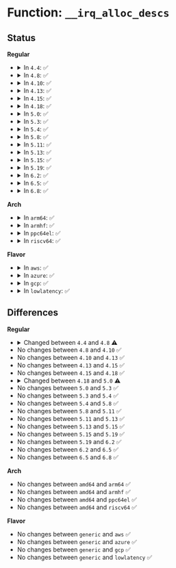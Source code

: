 # Function: <code>__irq_alloc_descs</code>

## Status
<b>Regular</b>
<ul>
<li>
<details>
<summary>In <code>4.4</code>: ✅</summary>

```c
int __irq_alloc_descs(int irq, unsigned int from, unsigned int cnt, int node, struct module *owner);
```

**Collision:** Unique Global

**Inline:** No

**Transformation:** False

**Instances:**

```
In kernel/irq/irqdesc.c (ffffffff81818e10)
Location: kernel/irq/irqdesc.c:430
Inline: False
Direct callers:
  - kernel/irq/irqdomain.c:irq_create_strict_mappings
  - kernel/irq/irqdomain.c:irq_create_direct_mapping
  - kernel/irq/irqdomain.c:irq_domain_add_simple
  - drivers/xen/events/events_base.c:xen_allocate_irqs_dynamic
  - drivers/xen/events/events_base.c:xen_bind_pirq_gsi_to_irq
  - drivers/base/regmap/regmap-irq.c:regmap_add_irq_chip
  - drivers/mfd/88pm860x-core.c:device_8607_init
  - drivers/mfd/wm831x-irq.c:wm831x_irq_init
  - drivers/mfd/wm8350-irq.c:wm8350_irq_init
  - drivers/mfd/wm8350-irq.c:wm8350_irq_init
  - drivers/mfd/twl4030-irq.c:twl4030_init_irq
  - drivers/mfd/max8925-core.c:max8925_device_init
  - drivers/mfd/tps6586x.c:tps6586x_i2c_probe
```
**Symbols:**

```
ffffffff81818e10-ffffffff81819006: __irq_alloc_descs (STB_GLOBAL)
```
</details>
</li>
<li>
<details>
<summary>In <code>4.8</code>: ✅</summary>

```c
int __irq_alloc_descs(int irq, unsigned int from, unsigned int cnt, int node, struct module *owner, const struct cpumask *affinity);
```

**Collision:** Unique Global

**Inline:** No

**Transformation:** False

**Instances:**

```
In kernel/irq/irqdesc.c (ffffffff81892a60)
Location: kernel/irq/irqdesc.c:491
Inline: False
Direct callers:
  - kernel/irq/irqdomain.c:irq_create_strict_mappings
  - kernel/irq/irqdomain.c:irq_create_direct_mapping
  - kernel/irq/irqdomain.c:irq_domain_add_simple
  - drivers/xen/events/events_base.c:xen_bind_pirq_gsi_to_irq
  - drivers/xen/events/events_base.c:xen_allocate_irqs_dynamic
  - drivers/base/regmap/regmap-irq.c:regmap_add_irq_chip
  - drivers/mfd/88pm860x-core.c:device_8607_init
  - drivers/mfd/wm831x-irq.c:wm831x_irq_init
  - drivers/mfd/wm8350-irq.c:wm8350_irq_init
  - drivers/mfd/wm8350-irq.c:wm8350_irq_init
  - drivers/mfd/twl4030-irq.c:twl4030_init_irq
  - drivers/mfd/max8925-core.c:max8925_device_init
  - drivers/mfd/tps6586x.c:tps6586x_i2c_probe
```
**Symbols:**

```
ffffffff81892a60-ffffffff81892d10: __irq_alloc_descs (STB_GLOBAL)
```
</details>
</li>
<li>
<details>
<summary>In <code>4.10</code>: ✅</summary>

```c
int __irq_alloc_descs(int irq, unsigned int from, unsigned int cnt, int node, struct module *owner, const struct cpumask *affinity);
```

**Collision:** Unique Global

**Inline:** No

**Transformation:** False

**Instances:**

```
In kernel/irq/irqdesc.c (ffffffff818c7360)
Location: kernel/irq/irqdesc.c:679
Inline: False
Direct callers:
  - kernel/irq/irqdomain.c:irq_create_strict_mappings
  - kernel/irq/irqdomain.c:irq_create_direct_mapping
  - kernel/irq/irqdomain.c:irq_domain_add_simple
  - drivers/xen/events/events_base.c:xen_bind_pirq_gsi_to_irq
  - drivers/xen/events/events_base.c:xen_allocate_irqs_dynamic
  - drivers/base/regmap/regmap-irq.c:regmap_add_irq_chip
  - drivers/mfd/88pm860x-core.c:device_8607_init
  - drivers/mfd/wm831x-irq.c:wm831x_irq_init
  - drivers/mfd/wm8350-irq.c:wm8350_irq_init
  - drivers/mfd/wm8350-irq.c:wm8350_irq_init
  - drivers/mfd/twl4030-irq.c:twl4030_init_irq
  - drivers/mfd/max8925-core.c:max8925_device_init
  - drivers/mfd/tps6586x.c:tps6586x_i2c_probe
```
**Symbols:**

```
ffffffff818c7360-ffffffff818c75f4: __irq_alloc_descs (STB_GLOBAL)
```
</details>
</li>
<li>
<details>
<summary>In <code>4.13</code>: ✅</summary>

```c
int __irq_alloc_descs(int irq, unsigned int from, unsigned int cnt, int node, struct module *owner, const struct cpumask *affinity);
```

**Collision:** Unique Global

**Inline:** No

**Transformation:** False

**Instances:**

```
In kernel/irq/irqdesc.c (ffffffff818feab0)
Location: kernel/irq/irqdesc.c:696
Inline: False
Direct callers:
  - kernel/irq/devres.c:__devm_irq_alloc_descs
  - kernel/irq/irqdomain.c:irq_create_strict_mappings
  - kernel/irq/irqdomain.c:irq_create_direct_mapping
  - kernel/irq/irqdomain.c:irq_domain_add_simple
  - drivers/xen/events/events_base.c:xen_bind_pirq_gsi_to_irq
  - drivers/xen/events/events_base.c:xen_allocate_irqs_dynamic
  - drivers/base/regmap/regmap-irq.c:regmap_add_irq_chip
  - drivers/mfd/88pm860x-core.c:device_8607_init
  - drivers/mfd/wm831x-irq.c:wm831x_irq_init
  - drivers/mfd/wm8350-irq.c:wm8350_irq_init
  - drivers/mfd/wm8350-irq.c:wm8350_irq_init
  - drivers/mfd/wm8350-irq.c:wm8350_irq_init
  - drivers/mfd/twl4030-irq.c:twl4030_init_irq
  - drivers/mfd/max8925-core.c:max8925_device_init
  - drivers/mfd/tps6586x.c:tps6586x_i2c_probe
```
**Symbols:**

```
ffffffff818feab0-ffffffff818fed42: __irq_alloc_descs (STB_GLOBAL)
```
</details>
</li>
<li>
<details>
<summary>In <code>4.15</code>: ✅</summary>

```c
int __irq_alloc_descs(int irq, unsigned int from, unsigned int cnt, int node, struct module *owner, const struct cpumask *affinity);
```

**Collision:** Unique Global

**Inline:** No

**Transformation:** False

**Instances:**

```
In kernel/irq/irqdesc.c (ffffffff81988cf0)
Location: kernel/irq/irqdesc.c:689
Inline: False
Direct callers:
  - kernel/irq/devres.c:__devm_irq_alloc_descs
  - kernel/irq/irqdomain.c:irq_create_strict_mappings
  - kernel/irq/irqdomain.c:irq_create_direct_mapping
  - kernel/irq/irqdomain.c:irq_domain_add_simple
  - drivers/xen/events/events_base.c:xen_bind_pirq_gsi_to_irq
  - drivers/xen/events/events_base.c:xen_allocate_irqs_dynamic
  - drivers/base/regmap/regmap-irq.c:regmap_add_irq_chip
  - drivers/mfd/88pm860x-core.c:device_8607_init
  - drivers/mfd/wm831x-irq.c:wm831x_irq_init
  - drivers/mfd/wm8350-irq.c:wm8350_irq_init
  - drivers/mfd/wm8350-irq.c:wm8350_irq_init
  - drivers/mfd/wm8350-irq.c:wm8350_irq_init
  - drivers/mfd/twl4030-irq.c:twl4030_init_irq
  - drivers/mfd/max8925-core.c:max8925_device_init
  - drivers/mfd/tps6586x.c:tps6586x_i2c_probe
```
**Symbols:**

```
ffffffff81988cf0-ffffffff81988f24: __irq_alloc_descs (STB_GLOBAL)
```
</details>
</li>
<li>
<details>
<summary>In <code>4.18</code>: ✅</summary>

```c
int __irq_alloc_descs(int irq, unsigned int from, unsigned int cnt, int node, struct module *owner, const struct cpumask *affinity);
```

**Collision:** Unique Global

**Inline:** No

**Transformation:** False

**Instances:**

```
In kernel/irq/irqdesc.c (ffffffff819e5630)
Location: kernel/irq/irqdesc.c:706
Inline: False
Direct callers:
  - kernel/irq/devres.c:__devm_irq_alloc_descs
  - kernel/irq/irqdomain.c:irq_create_strict_mappings
  - kernel/irq/irqdomain.c:irq_create_direct_mapping
  - kernel/irq/irqdomain.c:irq_domain_add_simple
  - drivers/xen/events/events_base.c:xen_bind_pirq_gsi_to_irq
  - drivers/xen/events/events_base.c:xen_allocate_irqs_dynamic
  - drivers/base/regmap/regmap-irq.c:regmap_add_irq_chip
  - drivers/mfd/88pm860x-core.c:device_8607_init
  - drivers/mfd/wm831x-irq.c:wm831x_irq_init
  - drivers/mfd/wm8350-irq.c:wm8350_irq_init
  - drivers/mfd/wm8350-irq.c:wm8350_irq_init
  - drivers/mfd/twl4030-irq.c:twl4030_init_irq
  - drivers/mfd/max8925-core.c:max8925_device_init
  - drivers/mfd/tps6586x.c:tps6586x_i2c_probe
```
**Symbols:**

```
ffffffff819e5630-ffffffff819e5888: __irq_alloc_descs (STB_GLOBAL)
```
</details>
</li>
<li>
<details>
<summary>In <code>5.0</code>: ✅</summary>

```c
int __irq_alloc_descs(int irq, unsigned int from, unsigned int cnt, int node, struct module *owner, const struct irq_affinity_desc *affinity);
```

**Collision:** Unique Global

**Inline:** No

**Transformation:** False

**Instances:**

```
In kernel/irq/irqdesc.c (ffffffff81a20840)
Location: kernel/irq/irqdesc.c:711
Inline: False
Direct callers:
  - kernel/irq/devres.c:__devm_irq_alloc_descs
  - kernel/irq/irqdomain.c:irq_create_strict_mappings
  - kernel/irq/irqdomain.c:irq_create_direct_mapping
  - kernel/irq/irqdomain.c:irq_domain_add_simple
  - drivers/xen/events/events_base.c:xen_bind_pirq_gsi_to_irq
  - drivers/xen/events/events_base.c:xen_allocate_irqs_dynamic
  - drivers/base/regmap/regmap-irq.c:regmap_add_irq_chip
  - drivers/mfd/88pm860x-core.c:device_8607_init
  - drivers/mfd/wm831x-irq.c:wm831x_irq_init
  - drivers/mfd/wm8350-irq.c:wm8350_irq_init
  - drivers/mfd/wm8350-irq.c:wm8350_irq_init
  - drivers/mfd/twl4030-irq.c:twl4030_init_irq
  - drivers/mfd/max8925-core.c:max8925_device_init
  - drivers/mfd/tps6586x.c:tps6586x_i2c_probe
```
**Symbols:**

```
ffffffff81a20840-ffffffff81a20a81: __irq_alloc_descs (STB_GLOBAL)
```
</details>
</li>
<li>
<details>
<summary>In <code>5.3</code>: ✅</summary>

```c
int __irq_alloc_descs(int irq, unsigned int from, unsigned int cnt, int node, struct module *owner, const struct irq_affinity_desc *affinity);
```

**Collision:** Unique Global

**Inline:** No

**Transformation:** False

**Instances:**

```
In kernel/irq/irqdesc.c (ffffffff81a90d70)
Location: kernel/irq/irqdesc.c:766
Inline: False
Direct callers:
  - kernel/irq/devres.c:__devm_irq_alloc_descs
  - kernel/irq/irqdomain.c:irq_create_strict_mappings
  - kernel/irq/irqdomain.c:irq_create_direct_mapping
  - kernel/irq/irqdomain.c:irq_domain_add_simple
  - drivers/xen/events/events_base.c:xen_bind_pirq_gsi_to_irq
  - drivers/xen/events/events_base.c:xen_allocate_irqs_dynamic
  - drivers/base/regmap/regmap-irq.c:regmap_add_irq_chip
  - drivers/mfd/88pm860x-core.c:device_8607_init
  - drivers/mfd/wm831x-irq.c:wm831x_irq_init
  - drivers/mfd/wm8350-irq.c:wm8350_irq_init
  - drivers/mfd/wm8350-irq.c:wm8350_irq_init
  - drivers/mfd/twl4030-irq.c:twl4030_init_irq
  - drivers/mfd/max8925-core.c:max8925_device_init
  - drivers/mfd/tps6586x.c:tps6586x_i2c_probe
```
**Symbols:**

```
ffffffff81a90d70-ffffffff81a90fc4: __irq_alloc_descs (STB_GLOBAL)
```
</details>
</li>
<li>
<details>
<summary>In <code>5.4</code>: ✅</summary>

```c
int __irq_alloc_descs(int irq, unsigned int from, unsigned int cnt, int node, struct module *owner, const struct irq_affinity_desc *affinity);
```

**Collision:** Unique Global

**Inline:** No

**Transformation:** False

**Instances:**

```
In kernel/irq/irqdesc.c (ffffffff81ac80b0)
Location: kernel/irq/irqdesc.c:766
Inline: False
Direct callers:
  - kernel/irq/devres.c:__devm_irq_alloc_descs
  - kernel/irq/irqdomain.c:irq_create_strict_mappings
  - kernel/irq/irqdomain.c:irq_create_direct_mapping
  - kernel/irq/irqdomain.c:irq_domain_add_simple
  - drivers/xen/events/events_base.c:xen_bind_pirq_gsi_to_irq
  - drivers/xen/events/events_base.c:xen_allocate_irqs_dynamic
  - drivers/base/regmap/regmap-irq.c:regmap_add_irq_chip
  - drivers/mfd/88pm860x-core.c:device_8607_init
  - drivers/mfd/wm831x-irq.c:wm831x_irq_init
  - drivers/mfd/wm8350-irq.c:wm8350_irq_init
  - drivers/mfd/wm8350-irq.c:wm8350_irq_init
  - drivers/mfd/twl4030-irq.c:twl4030_init_irq
  - drivers/mfd/max8925-core.c:max8925_device_init
  - drivers/mfd/tps6586x.c:tps6586x_i2c_probe
```
**Symbols:**

```
ffffffff81ac80b0-ffffffff81ac8304: __irq_alloc_descs (STB_GLOBAL)
```
</details>
</li>
<li>
<details>
<summary>In <code>5.8</code>: ✅</summary>

```c
int __irq_alloc_descs(int irq, unsigned int from, unsigned int cnt, int node, struct module *owner, const struct irq_affinity_desc *affinity);
```

**Collision:** Unique Global

**Inline:** No

**Transformation:** False

**Instances:**

```
In kernel/irq/irqdesc.c (ffffffff81bc0be0)
Location: kernel/irq/irqdesc.c:772
Inline: False
Direct callers:
  - kernel/irq/devres.c:__devm_irq_alloc_descs
  - kernel/irq/irqdomain.c:__irq_domain_alloc_irqs
  - kernel/irq/irqdomain.c:irq_create_strict_mappings
  - kernel/irq/irqdomain.c:irq_create_direct_mapping
  - kernel/irq/irqdomain.c:irq_domain_add_simple
  - drivers/xen/events/events_base.c:bind_virq_to_irq
  - drivers/xen/events/events_base.c:bind_ipi_to_irq
  - drivers/xen/events/events_base.c:bind_evtchn_to_irq
  - drivers/xen/events/events_base.c:xen_bind_pirq_msi_to_irq
  - drivers/xen/events/events_base.c:xen_bind_pirq_gsi_to_irq
  - drivers/xen/events/events_base.c:xen_bind_pirq_gsi_to_irq
  - drivers/base/regmap/regmap-irq.c:regmap_add_irq_chip_np
  - drivers/mfd/88pm860x-core.c:device_irq_init
  - drivers/mfd/wm831x-irq.c:wm831x_irq_init
  - drivers/mfd/wm8350-irq.c:wm8350_irq_init
  - drivers/mfd/wm8350-irq.c:wm8350_irq_init
  - drivers/mfd/twl4030-irq.c:twl4030_init_irq
  - drivers/mfd/tps6586x.c:tps6586x_irq_init
```
**Symbols:**

```
ffffffff81bc0be0-ffffffff81bc0d0c: __irq_alloc_descs (STB_GLOBAL)
```
</details>
</li>
<li>
<details>
<summary>In <code>5.11</code>: ✅</summary>

```c
int __irq_alloc_descs(int irq, unsigned int from, unsigned int cnt, int node, struct module *owner, const struct irq_affinity_desc *affinity);
```

**Collision:** Unique Global

**Inline:** No

**Transformation:** False

**Instances:**

```
In kernel/irq/irqdesc.c (ffffffff81c39c70)
Location: kernel/irq/irqdesc.c:774
Inline: False
Direct callers:
  - kernel/irq/devres.c:__devm_irq_alloc_descs
  - kernel/irq/irqdomain.c:__irq_domain_alloc_irqs
  - kernel/irq/irqdomain.c:irq_create_strict_mappings
  - kernel/irq/irqdomain.c:irq_create_direct_mapping
  - kernel/irq/irqdomain.c:irq_domain_add_simple
  - drivers/xen/events/events_base.c:bind_virq_to_irq
  - drivers/xen/events/events_base.c:bind_ipi_to_irq
  - drivers/xen/events/events_base.c:bind_evtchn_to_irq_chip
  - drivers/xen/events/events_base.c:xen_bind_pirq_msi_to_irq
  - drivers/xen/events/events_base.c:xen_bind_pirq_gsi_to_irq
  - drivers/xen/events/events_base.c:xen_bind_pirq_gsi_to_irq
  - drivers/base/regmap/regmap-irq.c:regmap_add_irq_chip_fwnode
  - drivers/mfd/88pm860x-core.c:device_irq_init
  - drivers/mfd/wm831x-irq.c:wm831x_irq_init
  - drivers/mfd/wm8350-irq.c:wm8350_irq_init
  - drivers/mfd/wm8350-irq.c:wm8350_irq_init
  - drivers/mfd/twl4030-irq.c:twl4030_init_irq
  - drivers/mfd/tps6586x.c:tps6586x_irq_init
```
**Symbols:**

```
ffffffff81c39c70-ffffffff81c39d9c: __irq_alloc_descs (STB_GLOBAL)
```
</details>
</li>
<li>
<details>
<summary>In <code>5.13</code>: ✅</summary>

```c
int __irq_alloc_descs(int irq, unsigned int from, unsigned int cnt, int node, struct module *owner, const struct irq_affinity_desc *affinity);
```

**Collision:** Unique Global

**Inline:** No

**Transformation:** False

**Instances:**

```
In kernel/irq/irqdesc.c (ffffffff81c2c240)
Location: kernel/irq/irqdesc.c:774
Inline: False
Direct callers:
  - kernel/irq/devres.c:__devm_irq_alloc_descs
  - kernel/irq/irqdomain.c:__irq_domain_alloc_irqs
  - kernel/irq/irqdomain.c:irq_create_direct_mapping
  - kernel/irq/irqdomain.c:irq_domain_create_simple
  - drivers/xen/events/events_base.c:bind_ipi_to_irqhandler
  - drivers/xen/events/events_base.c:bind_virq_to_irq
  - drivers/xen/events/events_base.c:bind_evtchn_to_irq_chip
  - drivers/xen/events/events_base.c:xen_bind_pirq_msi_to_irq
  - drivers/xen/events/events_base.c:xen_bind_pirq_gsi_to_irq
  - drivers/xen/events/events_base.c:xen_bind_pirq_gsi_to_irq
  - drivers/base/regmap/regmap-irq.c:regmap_add_irq_chip_fwnode
  - drivers/mfd/88pm860x-core.c:device_irq_init
  - drivers/mfd/wm831x-irq.c:wm831x_irq_init
  - drivers/mfd/wm8350-irq.c:wm8350_irq_init
  - drivers/mfd/wm8350-irq.c:wm8350_irq_init
  - drivers/mfd/twl4030-irq.c:twl4030_init_irq
  - drivers/mfd/tps6586x.c:tps6586x_i2c_probe
```
**Symbols:**

```
ffffffff81c2c240-ffffffff81c2c368: __irq_alloc_descs (STB_GLOBAL)
```
</details>
</li>
<li>
<details>
<summary>In <code>5.15</code>: ✅</summary>

```c
int __irq_alloc_descs(int irq, unsigned int from, unsigned int cnt, int node, struct module *owner, const struct irq_affinity_desc *affinity);
```

**Collision:** Unique Global

**Inline:** No

**Transformation:** False

**Instances:**

```
In kernel/irq/irqdesc.c (ffffffff81d4a930)
Location: kernel/irq/irqdesc.c:786
Inline: False
Direct callers:
  - kernel/irq/devres.c:__devm_irq_alloc_descs
  - kernel/irq/irqdomain.c:__irq_domain_alloc_irqs
  - kernel/irq/irqdomain.c:irq_domain_create_simple
  - drivers/xen/events/events_base.c:bind_ipi_to_irqhandler
  - drivers/xen/events/events_base.c:bind_virq_to_irq
  - drivers/xen/events/events_base.c:bind_evtchn_to_irq_chip
  - drivers/xen/events/events_base.c:xen_bind_pirq_msi_to_irq
  - drivers/xen/events/events_base.c:xen_bind_pirq_gsi_to_irq
  - drivers/xen/events/events_base.c:xen_bind_pirq_gsi_to_irq
  - drivers/base/regmap/regmap-irq.c:regmap_add_irq_chip_fwnode
  - drivers/mfd/88pm860x-core.c:device_irq_init
  - drivers/mfd/wm831x-irq.c:wm831x_irq_init
  - drivers/mfd/wm8350-irq.c:wm8350_irq_init
  - drivers/mfd/wm8350-irq.c:wm8350_irq_init
  - drivers/mfd/twl4030-irq.c:twl4030_init_irq
  - drivers/mfd/tps6586x.c:tps6586x_i2c_probe
```
**Symbols:**

```
ffffffff81d4a930-ffffffff81d4aa58: __irq_alloc_descs (STB_GLOBAL)
```
</details>
</li>
<li>
<details>
<summary>In <code>5.19</code>: ✅</summary>

```c
int __irq_alloc_descs(int irq, unsigned int from, unsigned int cnt, int node, struct module *owner, const struct irq_affinity_desc *affinity);
```

**Collision:** Unique Global

**Inline:** No

**Transformation:** False

**Instances:**

```
In kernel/irq/irqdesc.c (ffffffff81f19fd0)
Location: kernel/irq/irqdesc.c:763
Inline: False
Direct callers:
  - kernel/irq/devres.c:__devm_irq_alloc_descs
  - kernel/irq/irqdomain.c:__irq_domain_alloc_irqs
  - kernel/irq/irqdomain.c:irq_domain_create_simple
  - drivers/xen/events/events_base.c:bind_ipi_to_irqhandler
  - drivers/xen/events/events_base.c:bind_virq_to_irq
  - drivers/xen/events/events_base.c:bind_evtchn_to_irq_chip
  - drivers/xen/events/events_base.c:xen_bind_pirq_msi_to_irq
  - drivers/xen/events/events_base.c:xen_bind_pirq_gsi_to_irq
  - drivers/xen/events/events_base.c:xen_bind_pirq_gsi_to_irq
  - drivers/base/regmap/regmap-irq.c:regmap_add_irq_chip_fwnode
  - drivers/mfd/88pm860x-core.c:device_irq_init
  - drivers/mfd/wm831x-irq.c:wm831x_irq_init
  - drivers/mfd/wm8350-irq.c:wm8350_irq_init
  - drivers/mfd/wm8350-irq.c:wm8350_irq_init
  - drivers/mfd/twl4030-irq.c:twl4030_init_irq
  - drivers/mfd/tps6586x.c:tps6586x_i2c_probe
```
**Symbols:**

```
ffffffff81f19fd0-ffffffff81f1a0f9: __irq_alloc_descs (STB_GLOBAL)
```
</details>
</li>
<li>
<details>
<summary>In <code>6.2</code>: ✅</summary>

```c
int __irq_alloc_descs(int irq, unsigned int from, unsigned int cnt, int node, struct module *owner, const struct irq_affinity_desc *affinity);
```

**Collision:** Unique Global

**Inline:** No

**Transformation:** False

**Instances:**

```
In kernel/irq/irqdesc.c (ffffffff820c1c00)
Location: kernel/irq/irqdesc.c:790
Inline: False
Direct callers:
  - kernel/irq/devres.c:__devm_irq_alloc_descs
  - kernel/irq/irqdomain.c:irq_domain_alloc_irqs_locked
  - kernel/irq/irqdomain.c:irq_domain_create_simple
  - drivers/xen/events/events_base.c:bind_ipi_to_irqhandler
  - drivers/xen/events/events_base.c:bind_virq_to_irq
  - drivers/xen/events/events_base.c:bind_evtchn_to_irq_chip
  - drivers/xen/events/events_base.c:xen_bind_pirq_msi_to_irq
  - drivers/xen/events/events_base.c:xen_bind_pirq_gsi_to_irq
  - drivers/xen/events/events_base.c:xen_bind_pirq_gsi_to_irq
  - drivers/base/regmap/regmap-irq.c:regmap_add_irq_chip_fwnode
  - drivers/mfd/88pm860x-core.c:device_irq_init
  - drivers/mfd/wm831x-irq.c:wm831x_irq_init
  - drivers/mfd/wm8350-irq.c:wm8350_irq_init
  - drivers/mfd/wm8350-irq.c:wm8350_irq_init
  - drivers/mfd/twl4030-irq.c:twl4030_init_irq
  - drivers/mfd/tps6586x.c:tps6586x_irq_init
```
**Symbols:**

```
ffffffff820c1c00-ffffffff820c1d29: __irq_alloc_descs (STB_GLOBAL)
```
</details>
</li>
<li>
<details>
<summary>In <code>6.5</code>: ✅</summary>

```c
int __irq_alloc_descs(int irq, unsigned int from, unsigned int cnt, int node, struct module *owner, const struct irq_affinity_desc *affinity);
```

**Collision:** Unique Global

**Inline:** No

**Transformation:** False

**Instances:**

```
In kernel/irq/irqdesc.c (ffffffff821458d0)
Location: kernel/irq/irqdesc.c:810
Inline: False
Direct callers:
  - kernel/irq/devres.c:__devm_irq_alloc_descs
  - kernel/irq/irqdomain.c:irq_domain_alloc_irqs_locked
  - kernel/irq/irqdomain.c:irq_domain_create_simple
  - drivers/xen/events/events_base.c:bind_ipi_to_irqhandler
  - drivers/xen/events/events_base.c:bind_virq_to_irq
  - drivers/xen/events/events_base.c:bind_evtchn_to_irq_chip
  - drivers/xen/events/events_base.c:xen_bind_pirq_msi_to_irq
  - drivers/xen/events/events_base.c:xen_bind_pirq_gsi_to_irq
  - drivers/xen/events/events_base.c:xen_bind_pirq_gsi_to_irq
  - drivers/base/regmap/regmap-irq.c:regmap_add_irq_chip_fwnode
  - drivers/mfd/88pm860x-core.c:device_irq_init
  - drivers/mfd/wm831x-irq.c:wm831x_irq_init
  - drivers/mfd/wm8350-irq.c:wm8350_irq_init
  - drivers/mfd/wm8350-irq.c:wm8350_irq_init
  - drivers/mfd/wm8350-irq.c:wm8350_irq_init
  - drivers/mfd/twl4030-irq.c:twl4030_init_irq
  - drivers/mfd/tps6586x.c:tps6586x_irq_init
```
**Symbols:**

```
ffffffff821458d0-ffffffff82145a70: __irq_alloc_descs (STB_GLOBAL)
```
</details>
</li>
<li>
<details>
<summary>In <code>6.8</code>: ✅</summary>

```c
int __irq_alloc_descs(int irq, unsigned int from, unsigned int cnt, int node, struct module *owner, const struct irq_affinity_desc *affinity);
```

**Collision:** Unique Global

**Inline:** No

**Transformation:** False

**Instances:**

```
In kernel/irq/irqdesc.c (ffffffff82227ff0)
Location: kernel/irq/irqdesc.c:810
Inline: False
Direct callers:
  - kernel/irq/devres.c:__devm_irq_alloc_descs
  - kernel/irq/irqdomain.c:irq_domain_alloc_irqs_locked
  - kernel/irq/irqdomain.c:irq_domain_create_simple
  - drivers/xen/events/events_base.c:xen_bind_pirq_msi_to_irq
  - drivers/xen/events/events_base.c:xen_bind_pirq_gsi_to_irq
  - drivers/xen/events/events_base.c:xen_allocate_irq_dynamic
  - drivers/base/regmap/regmap-irq.c:regmap_add_irq_chip_fwnode
  - drivers/mfd/88pm860x-core.c:device_irq_init
  - drivers/mfd/wm831x-irq.c:wm831x_irq_init
  - drivers/mfd/wm8350-irq.c:wm8350_irq_init
  - drivers/mfd/wm8350-irq.c:wm8350_irq_init
  - drivers/mfd/wm8350-irq.c:wm8350_irq_init
  - drivers/mfd/twl4030-irq.c:twl4030_init_irq
  - drivers/mfd/tps6586x.c:tps6586x_irq_init
```
**Symbols:**

```
ffffffff82227ff0-ffffffff8222818e: __irq_alloc_descs (STB_GLOBAL)
```
</details>
</li>
</ul>
<b>Arch</b>
<ul>
<li>
<details>
<summary>In <code>arm64</code>: ✅</summary>

```c
int __irq_alloc_descs(int irq, unsigned int from, unsigned int cnt, int node, struct module *owner, const struct irq_affinity_desc *affinity);
```

**Collision:** Unique Global

**Inline:** No

**Transformation:** False

**Instances:**

```
In kernel/irq/irqdesc.c (ffff800010d9bf08)
Location: kernel/irq/irqdesc.c:766
Inline: False
Direct callers:
  - kernel/irq/devres.c:__devm_irq_alloc_descs
  - kernel/irq/irqdomain.c:irq_create_strict_mappings
  - kernel/irq/irqdomain.c:irq_create_direct_mapping
  - kernel/irq/irqdomain.c:irq_domain_add_simple
  - drivers/irqchip/irq-gic.c:gic_init_bases
  - drivers/dma/ipu/ipu_irq.c:ipu_irq_attach_irq
  - drivers/xen/events/events_base.c:xen_bind_pirq_gsi_to_irq
  - drivers/xen/events/events_base.c:xen_allocate_irqs_dynamic
  - drivers/base/regmap/regmap-irq.c:regmap_add_irq_chip
  - drivers/mfd/88pm860x-core.c:device_8607_init
  - drivers/mfd/wm831x-irq.c:wm831x_irq_init
  - drivers/mfd/wm8350-irq.c:wm8350_irq_init
  - drivers/mfd/wm8350-irq.c:wm8350_irq_init
  - drivers/mfd/twl4030-irq.c:twl4030_init_irq
  - drivers/mfd/max8925-core.c:max8925_device_init
  - drivers/mfd/tps6586x.c:tps6586x_i2c_probe
```
**Symbols:**

```
ffff800010d9bf08-ffff800010d9c1a4: __irq_alloc_descs (STB_GLOBAL)
```
</details>
</li>
<li>
<details>
<summary>In <code>armhf</code>: ✅</summary>

```c
int __irq_alloc_descs(int irq, unsigned int from, unsigned int cnt, int node, struct module *owner, const struct irq_affinity_desc *affinity);
```

**Collision:** Unique Global

**Inline:** No

**Transformation:** False

**Instances:**

```
In kernel/irq/irqdesc.c (c0e985a8)
Location: kernel/irq/irqdesc.c:766
Inline: False
Direct callers:
  - arch/arm/mach-imx/tzic.c:tzic_init_dt
  - arch/arm/mach-omap2/prm_common.c:omap_prcm_register_chain_handler
  - kernel/irq/devres.c:__devm_irq_alloc_descs
  - kernel/irq/irqdomain.c:irq_create_strict_mappings
  - kernel/irq/irqdomain.c:irq_create_direct_mapping
  - kernel/irq/irqdomain.c:irq_domain_add_simple
  - drivers/irqchip/irq-hip04.c:hip04_of_init
  - drivers/irqchip/irq-omap-intc.c:omap_init_irq_legacy
  - drivers/irqchip/irq-gic.c:gic_init_bases
  - drivers/dma/ipu/ipu_irq.c:ipu_irq_attach_irq
  - drivers/base/regmap/regmap-irq.c:regmap_add_irq_chip
  - drivers/mfd/88pm860x-core.c:device_8607_init
  - drivers/mfd/wm831x-irq.c:wm831x_irq_init
  - drivers/mfd/wm8350-irq.c:wm8350_irq_init
  - drivers/mfd/wm8350-irq.c:wm8350_irq_init
  - drivers/mfd/twl4030-irq.c:twl4030_init_irq
  - drivers/mfd/max8925-core.c:max8925_device_init
  - drivers/mfd/tps6586x.c:tps6586x_i2c_probe
```
**Symbols:**

```
c0e985a8-c0e987d4: __irq_alloc_descs (STB_GLOBAL)
```
</details>
</li>
<li>
<details>
<summary>In <code>ppc64el</code>: ✅</summary>

```c
int __irq_alloc_descs(int irq, unsigned int from, unsigned int cnt, int node, struct module *owner, const struct irq_affinity_desc *affinity);
```

**Collision:** Unique Global

**Inline:** No

**Transformation:** False

**Instances:**

```
In kernel/irq/irqdesc.c (c0000000001d1e30)
Location: kernel/irq/irqdesc.c:766
Inline: False
Direct callers:
  - kernel/irq/devres.c:__devm_irq_alloc_descs
  - kernel/irq/irqdomain.c:irq_create_strict_mappings
  - kernel/irq/irqdomain.c:irq_create_direct_mapping
  - kernel/irq/irqdomain.c:irq_domain_add_simple
  - drivers/base/regmap/regmap-irq.c:regmap_add_irq_chip
  - drivers/mfd/88pm860x-core.c:device_8607_init
  - drivers/mfd/wm831x-irq.c:wm831x_irq_init
  - drivers/mfd/wm8350-irq.c:wm8350_irq_init
  - drivers/mfd/wm8350-irq.c:wm8350_irq_init
  - drivers/mfd/twl4030-irq.c:twl4030_init_irq
  - drivers/mfd/max8925-core.c:max8925_device_init
  - drivers/mfd/tps6586x.c:tps6586x_i2c_probe
```
**Symbols:**

```
c0000000001d1e30-c0000000001d21f0: __irq_alloc_descs (STB_GLOBAL)
```
</details>
</li>
<li>
<details>
<summary>In <code>riscv64</code>: ✅</summary>

```c
int __irq_alloc_descs(int irq, unsigned int from, unsigned int cnt, int node, struct module *owner, const struct irq_affinity_desc *affinity);
```

**Collision:** Unique Global

**Inline:** No

**Transformation:** False

**Instances:**

```
In kernel/irq/irqdesc.c (ffffffe0008c419c)
Location: kernel/irq/irqdesc.c:766
Inline: False
Direct callers:
  - kernel/irq/devres.c:__devm_irq_alloc_descs
  - kernel/irq/irqdomain.c:irq_create_strict_mappings
  - kernel/irq/irqdomain.c:irq_create_direct_mapping
  - kernel/irq/irqdomain.c:irq_domain_add_simple
  - drivers/base/regmap/regmap-irq.c:regmap_add_irq_chip
  - drivers/mfd/88pm860x-core.c:device_8607_init
  - drivers/mfd/wm831x-irq.c:wm831x_irq_init
  - drivers/mfd/wm8350-irq.c:wm8350_irq_init
  - drivers/mfd/wm8350-irq.c:wm8350_irq_init
  - drivers/mfd/twl4030-irq.c:twl4030_init_irq
  - drivers/mfd/max8925-core.c:max8925_device_init
  - drivers/mfd/tps6586x.c:tps6586x_i2c_probe
```
**Symbols:**

```
ffffffe0008c419c-ffffffe0008c437e: __irq_alloc_descs (STB_GLOBAL)
```
</details>
</li>
</ul>
<b>Flavor</b>
<ul>
<li>
<details>
<summary>In <code>aws</code>: ✅</summary>

```c
int __irq_alloc_descs(int irq, unsigned int from, unsigned int cnt, int node, struct module *owner, const struct irq_affinity_desc *affinity);
```

**Collision:** Unique Global

**Inline:** No

**Transformation:** False

**Instances:**

```
In kernel/irq/irqdesc.c (ffffffff81a66f20)
Location: kernel/irq/irqdesc.c:766
Inline: False
Direct callers:
  - kernel/irq/devres.c:__devm_irq_alloc_descs
  - kernel/irq/irqdomain.c:irq_create_strict_mappings
  - kernel/irq/irqdomain.c:irq_create_direct_mapping
  - kernel/irq/irqdomain.c:irq_domain_add_simple
  - drivers/xen/events/events_base.c:xen_bind_pirq_gsi_to_irq
  - drivers/xen/events/events_base.c:xen_allocate_irqs_dynamic
  - drivers/base/regmap/regmap-irq.c:regmap_add_irq_chip
  - drivers/mfd/wm831x-irq.c:wm831x_irq_init
```
**Symbols:**

```
ffffffff81a66f20-ffffffff81a67174: __irq_alloc_descs (STB_GLOBAL)
```
</details>
</li>
<li>
<details>
<summary>In <code>azure</code>: ✅</summary>

```c
int __irq_alloc_descs(int irq, unsigned int from, unsigned int cnt, int node, struct module *owner, const struct irq_affinity_desc *affinity);
```

**Collision:** Unique Global

**Inline:** No

**Transformation:** False

**Instances:**

```
In kernel/irq/irqdesc.c (ffffffff81a239e0)
Location: kernel/irq/irqdesc.c:766
Inline: False
Direct callers:
  - kernel/irq/devres.c:__devm_irq_alloc_descs
  - kernel/irq/irqdomain.c:irq_create_strict_mappings
  - kernel/irq/irqdomain.c:irq_create_direct_mapping
  - kernel/irq/irqdomain.c:irq_domain_add_simple
  - kernel/irq/irq_sim.c:irq_sim_init
  - drivers/base/regmap/regmap-irq.c:regmap_add_irq_chip
  - drivers/mfd/wm831x-irq.c:wm831x_irq_init
```
**Symbols:**

```
ffffffff81a239e0-ffffffff81a23c34: __irq_alloc_descs (STB_GLOBAL)
```
</details>
</li>
<li>
<details>
<summary>In <code>gcp</code>: ✅</summary>

```c
int __irq_alloc_descs(int irq, unsigned int from, unsigned int cnt, int node, struct module *owner, const struct irq_affinity_desc *affinity);
```

**Collision:** Unique Global

**Inline:** No

**Transformation:** False

**Instances:**

```
In kernel/irq/irqdesc.c (ffffffff81ad3330)
Location: kernel/irq/irqdesc.c:766
Inline: False
Direct callers:
  - kernel/irq/devres.c:__devm_irq_alloc_descs
  - kernel/irq/irqdomain.c:irq_create_strict_mappings
  - kernel/irq/irqdomain.c:irq_create_direct_mapping
  - kernel/irq/irqdomain.c:irq_domain_add_simple
  - drivers/xen/events/events_base.c:xen_bind_pirq_gsi_to_irq
  - drivers/xen/events/events_base.c:xen_allocate_irqs_dynamic
  - drivers/base/regmap/regmap-irq.c:regmap_add_irq_chip
  - drivers/mfd/88pm860x-core.c:device_8607_init
  - drivers/mfd/wm831x-irq.c:wm831x_irq_init
  - drivers/mfd/wm8350-irq.c:wm8350_irq_init
  - drivers/mfd/wm8350-irq.c:wm8350_irq_init
  - drivers/mfd/twl4030-irq.c:twl4030_init_irq
  - drivers/mfd/max8925-core.c:max8925_device_init
  - drivers/mfd/tps6586x.c:tps6586x_i2c_probe
```
**Symbols:**

```
ffffffff81ad3330-ffffffff81ad3584: __irq_alloc_descs (STB_GLOBAL)
```
</details>
</li>
<li>
<details>
<summary>In <code>lowlatency</code>: ✅</summary>

```c
int __irq_alloc_descs(int irq, unsigned int from, unsigned int cnt, int node, struct module *owner, const struct irq_affinity_desc *affinity);
```

**Collision:** Unique Global

**Inline:** No

**Transformation:** False

**Instances:**

```
In kernel/irq/irqdesc.c (ffffffff81adf830)
Location: kernel/irq/irqdesc.c:766
Inline: False
Direct callers:
  - kernel/irq/devres.c:__devm_irq_alloc_descs
  - kernel/irq/irqdomain.c:irq_create_strict_mappings
  - kernel/irq/irqdomain.c:irq_create_direct_mapping
  - kernel/irq/irqdomain.c:irq_domain_add_simple
  - drivers/xen/events/events_base.c:xen_bind_pirq_gsi_to_irq
  - drivers/xen/events/events_base.c:xen_allocate_irqs_dynamic
  - drivers/base/regmap/regmap-irq.c:regmap_add_irq_chip
  - drivers/mfd/88pm860x-core.c:device_8607_init
  - drivers/mfd/wm831x-irq.c:wm831x_irq_init
  - drivers/mfd/wm8350-irq.c:wm8350_irq_init
  - drivers/mfd/wm8350-irq.c:wm8350_irq_init
  - drivers/mfd/twl4030-irq.c:twl4030_init_irq
  - drivers/mfd/max8925-core.c:max8925_device_init
  - drivers/mfd/tps6586x.c:tps6586x_i2c_probe
```
**Symbols:**

```
ffffffff81adf830-ffffffff81adfa84: __irq_alloc_descs (STB_GLOBAL)
```
</details>
</li>
</ul>

## Differences
<b>Regular</b>
<ul>
<li>
<details>
<summary>Changed between <code>4.4</code> and <code>4.8</code> ⚠️</summary>
<ul>
<li>
<b>Param added. </b>
<code>const struct cpumask *affinity</code>
</li>
</ul>
</details>
</li>
<li>
No changes between <code>4.8</code> and <code>4.10</code> ✅
</li>
<li>
No changes between <code>4.10</code> and <code>4.13</code> ✅
</li>
<li>
No changes between <code>4.13</code> and <code>4.15</code> ✅
</li>
<li>
No changes between <code>4.15</code> and <code>4.18</code> ✅
</li>
<li>
<details>
<summary>Changed between <code>4.18</code> and <code>5.0</code> ⚠️</summary>
<ul>
<li>
<b>Param type changed. </b>
<code>const struct cpumask *affinity</code> ➡️ <code>const struct irq_affinity_desc *affinity</code>
</li>
</ul>
</details>
</li>
<li>
No changes between <code>5.0</code> and <code>5.3</code> ✅
</li>
<li>
No changes between <code>5.3</code> and <code>5.4</code> ✅
</li>
<li>
No changes between <code>5.4</code> and <code>5.8</code> ✅
</li>
<li>
No changes between <code>5.8</code> and <code>5.11</code> ✅
</li>
<li>
No changes between <code>5.11</code> and <code>5.13</code> ✅
</li>
<li>
No changes between <code>5.13</code> and <code>5.15</code> ✅
</li>
<li>
No changes between <code>5.15</code> and <code>5.19</code> ✅
</li>
<li>
No changes between <code>5.19</code> and <code>6.2</code> ✅
</li>
<li>
No changes between <code>6.2</code> and <code>6.5</code> ✅
</li>
<li>
No changes between <code>6.5</code> and <code>6.8</code> ✅
</li>
</ul>
<b>Arch</b>
<ul>
<li>
No changes between <code>amd64</code> and <code>arm64</code> ✅
</li>
<li>
No changes between <code>amd64</code> and <code>armhf</code> ✅
</li>
<li>
No changes between <code>amd64</code> and <code>ppc64el</code> ✅
</li>
<li>
No changes between <code>amd64</code> and <code>riscv64</code> ✅
</li>
</ul>
<b>Flavor</b>
<ul>
<li>
No changes between <code>generic</code> and <code>aws</code> ✅
</li>
<li>
No changes between <code>generic</code> and <code>azure</code> ✅
</li>
<li>
No changes between <code>generic</code> and <code>gcp</code> ✅
</li>
<li>
No changes between <code>generic</code> and <code>lowlatency</code> ✅
</li>
</ul>
